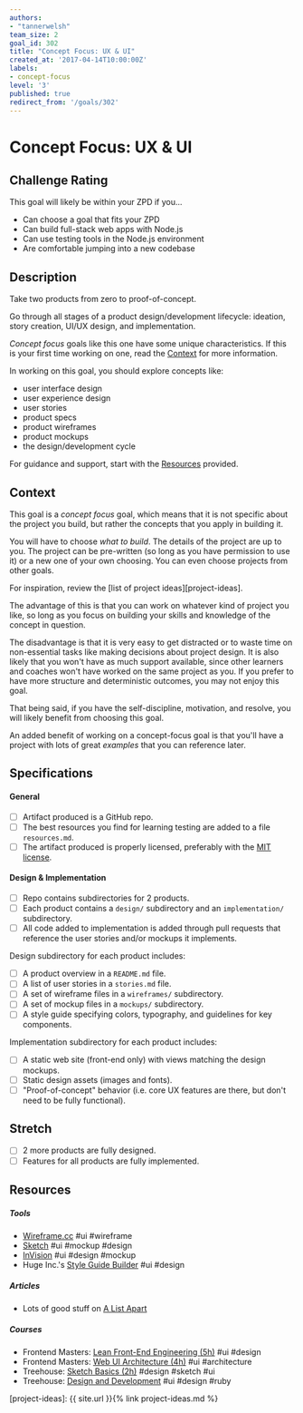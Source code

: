 ```yaml
---
authors:
- "tannerwelsh"
team_size: 2
goal_id: 302
title: "Concept Focus: UX & UI"
created_at: '2017-04-14T10:00:00Z'
labels:
- concept-focus
level: '3'
published: true
redirect_from: '/goals/302'
---
```


# Concept Focus: UX & UI

## Challenge Rating

This goal will likely be within your ZPD if you...

- Can choose a goal that fits your ZPD
- Can build full-stack web apps with Node.js
- Can use testing tools in the Node.js environment
- Are comfortable jumping into a new codebase

## Description

Take two products from zero to proof-of-concept.

Go through all stages of a product design/development lifecycle: ideation, story creation, UI/UX design, and implementation.

_Concept focus_ goals like this one have some unique characteristics. If this is your first time working on one, read the [Context](#context) for more information.

In working on this goal, you should explore concepts like:

- user interface design
- user experience design
- user stories
- product specs
- product wireframes
- product mockups
- the design/development cycle

For guidance and support, start with the [Resources](#resources) provided.

## Context

This goal is a _concept focus_ goal, which means that it is not specific about the project you build, but rather the concepts that you apply in building it.

You will have to choose _what to build_. The details of the project are up to you. The project can be pre-written (so long as you have permission to use it) or a new one of your own choosing. You can even choose projects from other goals.

For inspiration, review the [list of project ideas][project-ideas].

The advantage of this is that you can work on whatever kind of project you like, so long as you focus on building your skills and knowledge of the concept in question.

The disadvantage is that it is very easy to get distracted or to waste time on non-essential tasks like making decisions about project design. It is also likely that you won't have as much support available, since other learners and coaches won't have worked on the same project as you. If you prefer to have more structure and deterministic outcomes, you may not enjoy this goal.

That being said, if you have the self-discipline, motivation, and resolve, you will likely benefit from choosing this goal.

An added benefit of working on a concept-focus goal is that you'll have a project with lots of great _examples_ that you can reference later.

## Specifications

#### General

- [ ] Artifact produced is a GitHub repo.
- [ ] The best resources you find for learning testing are added to a file `resources.md`.
- [ ] The artifact produced is properly licensed, preferably with the [MIT license][mit-license].

#### Design & Implementation
- [ ] Repo contains subdirectories for 2 products.
- [ ] Each product contains a `design/` subdirectory and an `implementation/` subdirectory.
- [ ] All code added to implementation is added through pull requests that reference the user stories and/or mockups it implements.

Design subdirectory for each product includes:
- [ ] A product overview in a `README.md` file.
- [ ] A list of user stories in a `stories.md` file.
- [ ] A set of wireframe files in a `wireframes/` subdirectory.
- [ ] A set of mockup files in a `mockups/` subdirectory.
- [ ] A style guide specifying colors, typography, and guidelines for key components.

Implementation subdirectory for each product includes:
- [ ] A static web site (front-end only) with views matching the design mockups.
- [ ] Static design assets (images and fonts).
- [ ] "Proof-of-concept" behavior (i.e. core UX features are there, but don't need to be fully functional).

## Stretch

- [ ] 2 more products are fully designed.
- [ ] Features for all products are fully implemented.

## Resources

##### Tools

- [Wireframe.cc](https://wireframe.cc/) #ui #wireframe
- [Sketch](https://www.sketchapp.com/) #ui #mockup #design
- [InVision](https://www.invisionapp.com/) #ui #design #mockup
- Huge Inc.'s [Style Guide Builder](https://hugeinc.github.io/styleguide/) #ui #design

##### Articles

- Lots of good stuff on [A List Apart](https://alistapart.com/)

##### Courses

- Frontend Masters: [Lean Front-End Engineering (5h)](https://frontendmasters.com/courses/lean-front-end-engineering/) #ui #design
- Frontend Masters: [Web UI Architecture (4h)](https://frontendmasters.com/courses/web-ui-architecture/) #ui #architecture
- Treehouse: [Sketch Basics (2h)](https://teamtreehouse.com/library/sketch-basics) #design #sketch #ui
- Treehouse: [Design and Development](https://teamtreehouse.com/library/design-and-development) #ui #design #ruby

[mit-license]: https://opensource.org/licenses/MIT
[project-ideas]: {{ site.url }}{% link project-ideas.md %}
